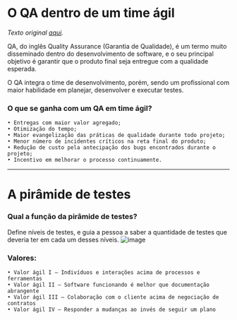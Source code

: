 # O QA dentro de um time ágil 
*Texto original [aqui](https://www.cedrotech.com/blog/o-qa-dentro-de-um-time-agil-scrum).*

QA, do inglês Quality Assurance (Garantia de Qualidade), é um termo muito disseminado dentro do desenvolvimento de software, e o seu principal objetivo é garantir que o produto final seja entregue com a qualidade esperada.

O QA integra o time de desenvolvimento, porém, sendo um profissional com maior habilidade em planejar, desenvolver e executar testes.

### O que se ganha com um QA em time ágil?

	• Entregas com maior valor agregado;
	• Otimização do tempo;
	• Maior evangelização das práticas de qualidade durante todo projeto;
	• Menor número de incidentes críticos na reta final do produto;
	• Redução de custo pela antecipação dos bugs encontrados durante o projeto;
	• Incentivo em melhorar o processo continuamente.


-------------------------------------------------------------------------------------
# A pirâmide de testes

### Qual a função da pirâmide de testes? 
Define níveis de testes, e guia a pessoa a saber a quantidade de testes que deveria ter em cada um desses níveis.
![image](https://user-images.githubusercontent.com/107884724/223505597-485a12c6-b8af-40bd-9309-c1f6d9dc9485.png)

### Valores:
	• Valor ágil I – Indivíduos e interações acima de processos e ferramentas
	• Valor ágil II – Software funcionando é melhor que documentação abrangente
	• Valor ágil III – Colaboração com o cliente acima de negociação de contratos
	• Valor ágil IV – Responder a mudanças ao invés de seguir um plano

